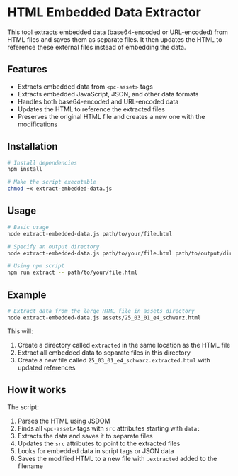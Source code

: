 # HTML Embedded Data Extractor

This tool extracts embedded data (base64-encoded or URL-encoded) from HTML files and saves them as separate files. It then updates the HTML to reference these external files instead of embedding the data.

## Features

- Extracts embedded data from `<pc-asset>` tags
- Extracts embedded JavaScript, JSON, and other data formats
- Handles both base64-encoded and URL-encoded data
- Updates the HTML to reference the extracted files
- Preserves the original HTML file and creates a new one with the modifications

## Installation

```bash
# Install dependencies
npm install

# Make the script executable
chmod +x extract-embedded-data.js
```

## Usage

```bash
# Basic usage
node extract-embedded-data.js path/to/your/file.html

# Specify an output directory
node extract-embedded-data.js path/to/your/file.html path/to/output/dir

# Using npm script
npm run extract -- path/to/your/file.html
```

## Example

```bash
# Extract data from the large HTML file in assets directory
node extract-embedded-data.js assets/25_03_01_e4_schwarz.html
```

This will:
1. Create a directory called `extracted` in the same location as the HTML file
2. Extract all embedded data to separate files in this directory
3. Create a new file called `25_03_01_e4_schwarz.extracted.html` with updated references

## How it works

The script:
1. Parses the HTML using JSDOM
2. Finds all `<pc-asset>` tags with `src` attributes starting with `data:`
3. Extracts the data and saves it to separate files
4. Updates the `src` attributes to point to the extracted files
5. Looks for embedded data in script tags or JSON data
6. Saves the modified HTML to a new file with `.extracted` added to the filename 